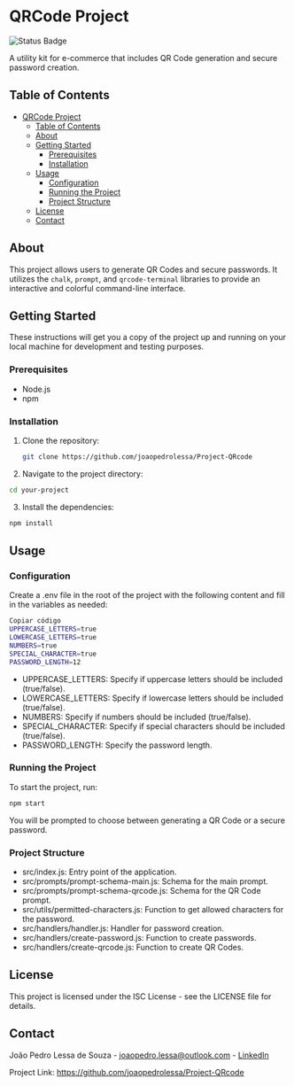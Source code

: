 # QRCode Project

![Status Badge](https://img.shields.io/badge/status-active-success.svg)

A utility kit for e-commerce that includes QR Code generation and secure password creation.

## Table of Contents

- [QRCode Project](#qrcode-project)
  - [Table of Contents](#table-of-contents)
  - [About](#about)
  - [Getting Started](#getting-started)
    - [Prerequisites](#prerequisites)
    - [Installation](#installation)
  - [Usage](#usage)
    - [Configuration](#configuration)
    - [Running the Project](#running-the-project)
    - [Project Structure](#project-structure)
  - [License](#license)
  - [Contact](#contact)

## About

This project allows users to generate QR Codes and secure passwords. It utilizes the `chalk`, `prompt`, and `qrcode-terminal` libraries to provide an interactive and colorful command-line interface.

## Getting Started

These instructions will get you a copy of the project up and running on your local machine for development and testing purposes.

### Prerequisites

- Node.js
- npm

### Installation

1. Clone the repository:
   ```sh
   git clone https://github.com/joaopedrolessa/Project-QRcode

2. Navigate to the project directory:

```sh
cd your-project
```

3. Install the dependencies:

```sh
npm install
```

## Usage

### Configuration 
Create a .env file in the root of the project with the following content and fill in the variables as needed:

```sh
Copiar código
UPPERCASE_LETTERS=true
LOWERCASE_LETTERS=true
NUMBERS=true
SPECIAL_CHARACTER=true
PASSWORD_LENGTH=12
```

- UPPERCASE_LETTERS: Specify if uppercase letters should be included (true/false).
- LOWERCASE_LETTERS: Specify if lowercase letters should be included (true/false).
- NUMBERS: Specify if numbers should be included (true/false).
- SPECIAL_CHARACTER: Specify if special characters should be included (true/false).
- PASSWORD_LENGTH: Specify the password length.
  
### Running the Project
To start the project, run:

```sh
npm start
```

You will be prompted to choose between generating a QR Code or a secure password.

### Project Structure
- src/index.js: Entry point of the application.
- src/prompts/prompt-schema-main.js: Schema for the main prompt.
- src/prompts/prompt-schema-qrcode.js: Schema for the QR Code prompt.
- src/utils/permitted-characters.js: Function to get allowed characters for the password.
- src/handlers/handler.js: Handler for password creation.
- src/handlers/create-password.js: Function to create passwords.
- src/handlers/create-qrcode.js: Function to create QR Codes.

## License
This project is licensed under the ISC License - see the LICENSE file for details.

## Contact
João Pedro Lessa de Souza - joaopedro.lessa@outlook.com - [LinkedIn](https://www.linkedin.com/in/joaopedrolessa/)

Project Link: https://github.com/joaopedrolessa/Project-QRcode